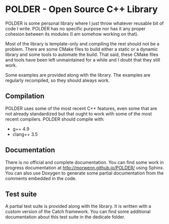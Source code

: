 POLDER - Open Source C++ Library
================================

POLDER is some personal library where I just throw whatever reusable
bit of code I write. POLDER has no specific purpose nor has it any
proper cohesion between its modules (I am somehow working on that).

Most of the library is template-only and compiling the rest should not
be a problem. There are some CMake files to build either a static or a
dynamic library and some tools to automate the build. That said, these
CMake files and tools have been left unmaintained for a while and I
doubt that they still work.

Some examples are provided along with the library. The examples are
regularly recompiled, so they should always work.

Compilation
-----------

POLDER uses some of the most recent C++ features, even some that
are not already standardized but that ought to work with some of
the most recent compilers. POLDER should compile with:
* g++ 4.9
* clang++ 3.5

Documentation
-------------

There is no official and complete documentation. You can find some work
in progress documentation at http://morwenn.github.io/POLDER/ using
Sphinx. You can also use Doxygen to generate some partial documentation
from the comments embedded in the code.

Test suite
----------

A partial test suite is provided along with the library. It is written
with a custom version of the Catch framework. You can find some additional
documentation about this test suite in the dedicate folder.
